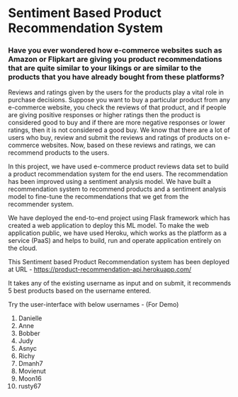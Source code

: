 # Sentiment Based Product Recommendation System

### Have you ever wondered how e-commerce websites such as Amazon or Flipkart are giving you product recommendations that are quite similar to your likings or are similar to the products that you have already bought from these platforms?

Reviews and ratings given by the users for the products play a vital role in purchase decisions. Suppose you want to buy a particular product from any e-commerce website, you check the reviews of that product, and if people are giving positive responses or higher ratings then the product is considered good to buy and if there are more negative responses or lower ratings, then it is not considered a good buy. We know that there are a lot of users who buy, review and submit the reviews and ratings of products on e-commerce websites. Now, based on these reviews and ratings, we can recommend products to the users.

In this project, we have used e-commerce product reviews data set to build a product recommendation system for the end users. The recommendation has been improved using a sentiment analysis model. We have built a recommendation system to recommend products and a sentiment analysis model to fine-tune the recommendations that we get from the recommender system.


We have deployed the end-to-end project using Flask framework which has created a web application to deploy this ML model. To make the web application public, we have used Heroku, which works as the platform as a service (PaaS) and helps to build, run and operate application entirely on the cloud.

This Sentiment based Product Recommendation system has been deployed at URL - https://product-recommendation-api.herokuapp.com/

It takes any of the existing username as input and on submit, it recommends 5 best products based on the username entered.


Try the user-interface with below usernames - (For Demo)
1. Danielle
2. Anne
3. Bobber
4. Judy
5. Asnyc
6. Richy
7. Dmanh7
8. Movienut
9. Moon16
10. rusty67
 

